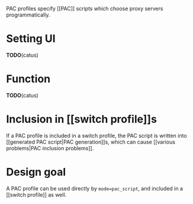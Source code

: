 PAC profiles specify [[PAC]] scripts which choose proxy servers programmatically.

# Setting UI
**TODO**(catus)

# Function
**TODO**(catus)

# Inclusion in [[switch profile]]s
If a PAC profile is included in a switch profile, the PAC script is written into [[generated PAC script|PAC generation]]s, which can cause [[various problems|PAC inclusion problems]].

# Design goal
A PAC profile can be used directly by `mode=pac_script`, and included in a [[switch profile]] as well.
